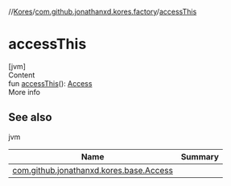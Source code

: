 //[Kores](../index.md)/[com.github.jonathanxd.kores.factory](index.md)/[accessThis](access-this.md)



# accessThis  
[jvm]  
Content  
fun [accessThis](access-this.md)(): [Access](../com.github.jonathanxd.kores.base/-access/index.md)  
More info  


## See also  
  
jvm  
  
|  Name|  Summary| 
|---|---|
| <a name="com.github.jonathanxd.kores.factory//accessThis/#/PointingToDeclaration/"></a>[com.github.jonathanxd.kores.base.Access](../com.github.jonathanxd.kores.base/-access/index.md)| <a name="com.github.jonathanxd.kores.factory//accessThis/#/PointingToDeclaration/"></a>
  
  



